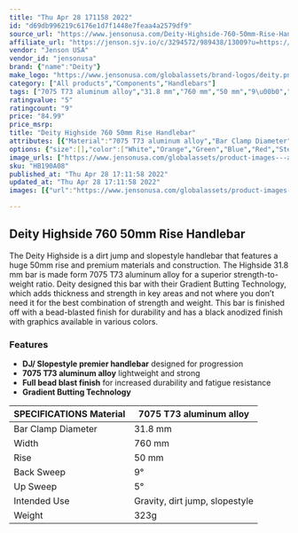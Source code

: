 ```yaml
---
title: "Thu Apr 28 171158 2022"
id: "d69db996219c6176e1d7f1448e7feaa4a2579df9"
source_url: "https://www.jensonusa.com/Deity-Highside-760-50mm-Rise-Handlebar"
affiliate_url: "https://jenson.sjv.io/c/3294572/989438/13009?u=https://www.jensonusa.com/Deity-Highside-760-50mm-Rise-Handlebar"
vendor: "Jenson USA"
vendor_id: "jensonusa"
brand: {"name":"Deity"}
make_logo: "https://www.jensonusa.com/globalassets/brand-logos/deity.png"
category: ["All products","Components","Handlebars"]
tags: ["7075 T73 aluminum alloy","31.8 mm","760 mm","50 mm","9\u00b0","5\u00b0","Gravity, dirt jump, slopestyle","323g"]
ratingvalue: "5"
ratingcount: "9"
price: "84.99"
price_msrp: 
title: "Deity Highside 760 50mm Rise Handlebar"
attributes: [{"Material":"7075 T73 aluminum alloy","Bar Clamp Diameter":"31.8 mm","Width":"760 mm","Rise":"50 mm","Back Sweep":"9\u00b0","Up Sweep":"5\u00b0","Intended Use":"Gravity, dirt jump, slopestyle","Weight":"323g"}]
options: {"size":[],"color":["White","Orange","Green","Blue","Red","Stealth"],"availability":"In Stock"}
image_urls: ["https://www.jensonusa.com/globalassets/product-images---all-assets/deity/hb190a08-white.jpg"]
sku: "HB190A08"
published_at: "Thu Apr 28 17:11:58 2022"
updated_at: "Thu Apr 28 17:11:58 2022"
images: [{"url":"https://www.jensonusa.com/globalassets/product-images---all-assets/deity/hb190a08-white.jpg","path":"full/87710ecec3899e4545af4c08f1928e5c4297c5c4.jpg","checksum":"9575ba41e1c82d78a85dafa10306eea0","status":"downloaded"}]

---
```

## Deity Highside 760 50mm Rise Handlebar

The Deity Highside is a dirt jump and slopestyle handlebar that features a
huge 50mm rise and premium materials and construction. The Highside 31.8 mm
bar is made form 7075 T73 aluminum alloy for a superior strength-to-weight
ratio. Deity designed this bar with their Gradient Butting Technology, which
adds thickness and strength in key areas and not where you don’t need it for
the best combination of strength and weight. This bar is finished off with a
bead-blasted finish for durability and has a black anodized finish with
graphics available in various colors.

### Features

  * **DJ/ Slopestyle premier handlebar** designed for progression
  * **7075 T73 aluminum alloy** lightweight and strong
  * **Full bead blast finish** for increased durability and fatigue resistance
  * **Gradient Butting Technology**

SPECIFICATIONS Material | 7075 T73 aluminum alloy  
---|---  
Bar Clamp Diameter | 31.8 mm  
Width | 760 mm  
Rise | 50 mm  
Back Sweep | 9°  
Up Sweep | 5°  
Intended Use | Gravity, dirt jump, slopestyle  
Weight | 323g

